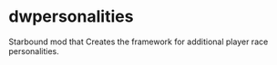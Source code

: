 dwpersonalities
===============

Starbound mod that Creates the framework for additional player race personalities.
